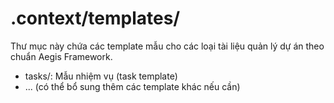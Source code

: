# .context/templates/

Thư mục này chứa các template mẫu cho các loại tài liệu quản lý dự án theo chuẩn Aegis Framework.

- tasks/: Mẫu nhiệm vụ (task template)
- ... (có thể bổ sung thêm các template khác nếu cần) 